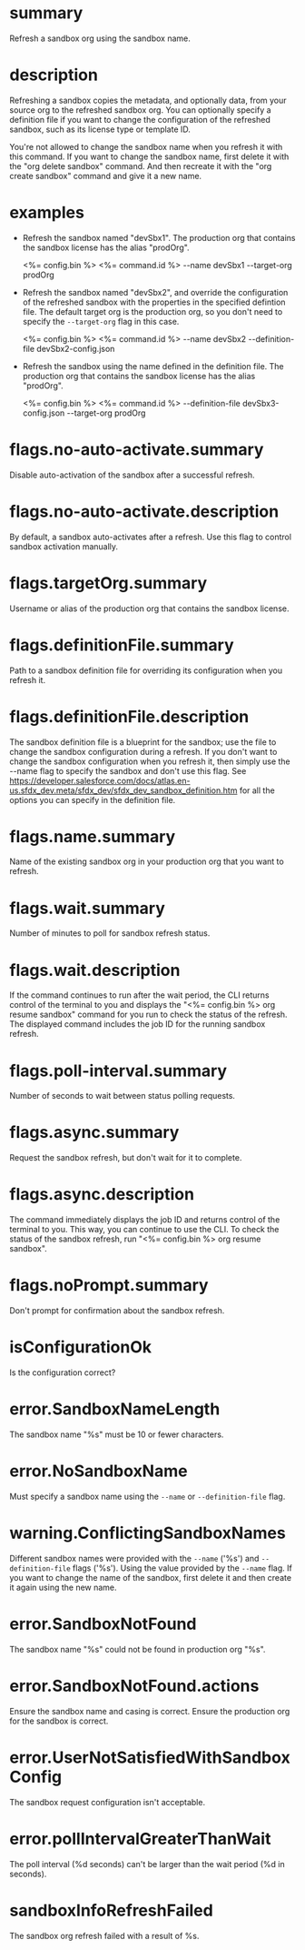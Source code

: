 # summary

Refresh a sandbox org using the sandbox name.

# description

Refreshing a sandbox copies the metadata, and optionally data, from your source org to the refreshed sandbox org. You can optionally specify a definition file if you want to change the configuration of the refreshed sandbox, such as its license type or template ID.

You're not allowed to change the sandbox name when you refresh it with this command. If you want to change the sandbox name, first delete it with the "org delete sandbox" command. And then recreate it with the "org create sandbox" command and give it a new name.

# examples

- Refresh the sandbox named "devSbx1". The production org that contains the sandbox license has the alias "prodOrg".

  <%= config.bin %> <%= command.id %> --name devSbx1 --target-org prodOrg

- Refresh the sandbox named "devSbx2", and override the configuration of the refreshed sandbox with the properties in the specified defintion file. The default target org is the production org, so you don't need to specify the `--target-org` flag in this case.

  <%= config.bin %> <%= command.id %> --name devSbx2 --definition-file devSbx2-config.json

- Refresh the sandbox using the name defined in the definition file. The production org that contains the sandbox license has the alias "prodOrg".

  <%= config.bin %> <%= command.id %> --definition-file devSbx3-config.json --target-org prodOrg

# flags.no-auto-activate.summary

Disable auto-activation of the sandbox after a successful refresh.

# flags.no-auto-activate.description

By default, a sandbox auto-activates after a refresh. Use this flag to control sandbox activation manually.

# flags.targetOrg.summary

Username or alias of the production org that contains the sandbox license.

# flags.definitionFile.summary

Path to a sandbox definition file for overriding its configuration when you refresh it.

# flags.definitionFile.description

The sandbox definition file is a blueprint for the sandbox; use the file to change the sandbox configuration during a refresh. If you don't want to change the sandbox configuration when you refresh it, then simply use the --name flag to specify the sandbox and don't use this flag. See <https://developer.salesforce.com/docs/atlas.en-us.sfdx_dev.meta/sfdx_dev/sfdx_dev_sandbox_definition.htm> for all the options you can specify in the definition file.

# flags.name.summary

Name of the existing sandbox org in your production org that you want to refresh.

# flags.wait.summary

Number of minutes to poll for sandbox refresh status.

# flags.wait.description

If the command continues to run after the wait period, the CLI returns control of the terminal to you and displays the "<%= config.bin %> org resume sandbox" command for you run to check the status of the refresh. The displayed command includes the job ID for the running sandbox refresh.

# flags.poll-interval.summary

Number of seconds to wait between status polling requests.

# flags.async.summary

Request the sandbox refresh, but don't wait for it to complete.

# flags.async.description

The command immediately displays the job ID and returns control of the terminal to you. This way, you can continue to use the CLI. To check the status of the sandbox refresh, run "<%= config.bin %> org resume sandbox".

# flags.noPrompt.summary

Don't prompt for confirmation about the sandbox refresh.

# isConfigurationOk

Is the configuration correct?

# error.SandboxNameLength

The sandbox name "%s" must be 10 or fewer characters.

# error.NoSandboxName

Must specify a sandbox name using the `--name` or `--definition-file` flag.

# warning.ConflictingSandboxNames

Different sandbox names were provided with the `--name` ('%s') and `--definition-file` flags ('%s'). Using the value provided by the `--name` flag. If you want to change the name of the sandbox, first delete it and then create it again using the new name.

# error.SandboxNotFound

The sandbox name "%s" could not be found in production org "%s".

# error.SandboxNotFound.actions

Ensure the sandbox name and casing is correct.
Ensure the production org for the sandbox is correct.

# error.UserNotSatisfiedWithSandboxConfig

The sandbox request configuration isn't acceptable.

# error.pollIntervalGreaterThanWait

The poll interval (%d seconds) can't be larger than the wait period (%d in seconds).

# sandboxInfoRefreshFailed

The sandbox org refresh failed with a result of %s.
